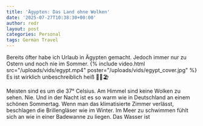 ```yaml
---
title: 'Ägypten: Das Land ohne Wolken'
date: '2025-07-27T10:38:30+00:00'
author: redr
layout: post
categories: Personal
tags: German Travel
---
```

Bereits öfter habe ich Urlaub in Ägypten gemacht. Jedoch immer nur zu Ostern und noch nie im Sommer.
{% include video.html 
   src="/uploads/vids/egypt.mp4" 
   poster="/uploads/vids/egypt_cover.jpg" %}
Es ist wirklich unbeschreiblich heiß 🐫🌴🏖️

Meisten sind es um die 37° Celsius. Am Himmel sind keine Wolken zu sehen. Nie. Und in der Nacht ist es so warm wie in Deutschland an einem schönen Sommertag. Wenn man das klimatisierte Zimmer verlässt, beschlagen die Brillengläser wie im Winter.
Im Meer zu schwimmen fühlt sich an wie in einer Badewanne zu liegen. Das Wasser ist 